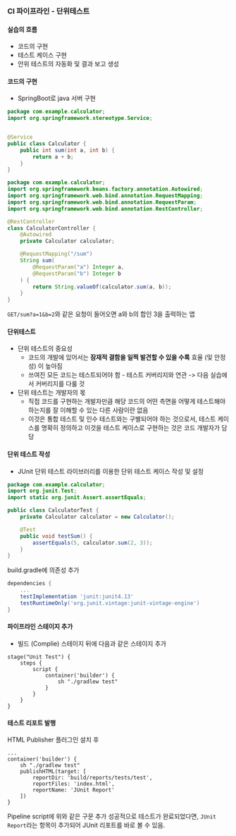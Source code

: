 ### CI 파이프라인 - 단위테스트
#### 실습의 흐름
- 코드의 구현
- 테스트 케이스 구현
- 안위 테스트의 자동화 및 결과 보고 생성

#### 코드의 구현
- SpringBoot로 java 서버 구현
```java
package com.example.calculator;
import org.springframework.stereotype.Service;


@Service
public class Calculator {
    public int sum(int a, int b) {
        return a + b;
    }
}
```
```java
package com.example.calculator;
import org.springframework.beans.factory.annotation.Autowired;
import org.springframework.web.bind.annotation.RequestMapping;
import org.springframework.web.bind.annotation.RequestParam;
import org.springframework.web.bind.annotation.RestController;

@RestController
class CalculatorController {
    @Autowired
    private Calculator calculator;

    @RequestMapping("/sum")
    String sum(
        @RequestParam("a") Integer a,
        @RequestParam("b") Integer b
    ) {
        return String.valueOf(calculator.sum(a, b));
    }
}
```
`GET/sum?a=1&b=2`와 같은 요청이 들어오면 a와 b의 합인 3을 출력하는 앱


#### 단위테스트
- 단위 테스트의 중요성
    - 코드의 개발에 있어서는 **잠재적 결함을 일찍 발견할 수 있을 수록** 효율 (및 안정성) 이 높아짐
    - 쓰여진 모든 코드는 테스트되어야 함 - 테스트 커버리지와 연관 -> 다음 실습에서 커버리지를 다룰 것
- 단위 테스트는 개발자의 몫
    - 직접 코드를 구현하는 개발자만큼 해당 코드의 어떤 측면을 어떻게 테스트해야 하는지를 잘 이해할 수 있는 다른 사람이란 없음
    - 이것은 통합 테스트 및 인수 테스트와는 구별되어야 하는 것으로서, 테스트 케이스를 명확히 정의하고 이것을 테스트 케이스로 구현하는 것은 코드 개발자가 담당

#### 단위 테스트 작성
- JUnit 단위 테스트 라이브러리를 이용한 단위 테스트 케이스 작성 및 설정
```java
package com.example.calculator;
import org.junit.Test;
import static org.junit.Assert.assertEquals;

public class CalculatorTest {
    private Calculator calculator = new Calculator();

    @Test
    public void testSum() {
        assertEquals(5, calculator.sum(2, 3));
    }
}
```
build.gradle에 의존성 추가
```gradle
dependencies {
    ...
    testImplementation 'junit:junit4.13'
    testRuntimeOnly('org.junit.vintage:junit-vintage-engine')
}
```

#### 파이프라인 스테이지 추가
- 빌드 (Complie) 스테이지 뒤에 다음과 같은 스테이지 추가
```Jenkinsfile
stage("Unit Test") {
    steps {
        script {
            container('builder') {
                sh "./gradlew test"
            }
        }
    }
}
```

#### 테스트 리포트 발행
HTML Publisher 플러그인 설치 후
```
...
container('builder') {
    sh "./gradlew test"
    publishHTML(target: [
        reportDir: 'build/reports/tests/test',
        reportFiles: 'index.html',
        reportName: 'JUnit Report'
    ])
}
```
Pipeline script에 위와 같은 구문 추가
성공적으로 테스트가 완료되었다면, `JUnit Report`라는 항목이 추가되어 JUnit 리포트를 바로 볼 수 있음.

